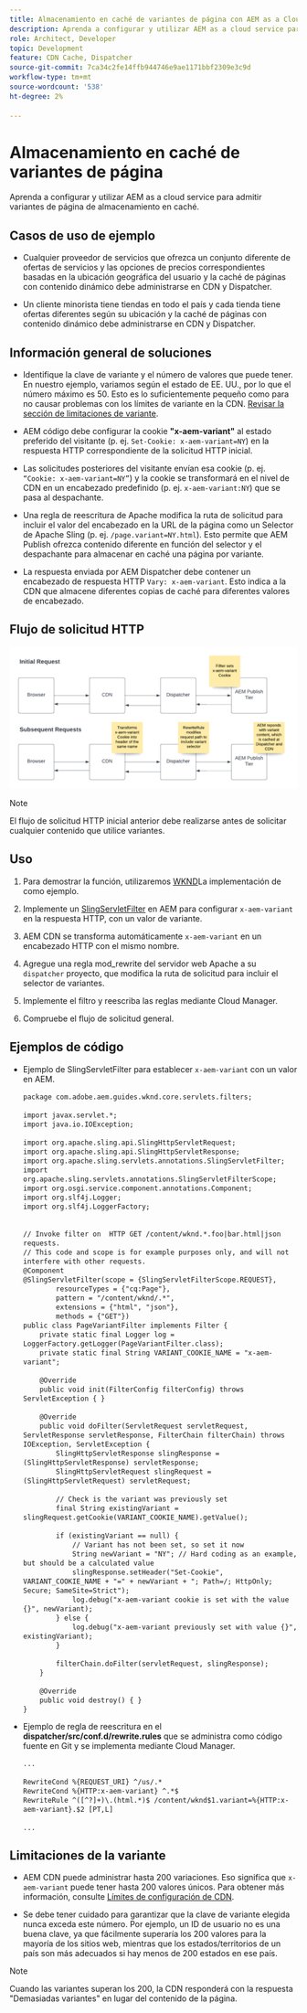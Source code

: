 ```yaml
---
title: Almacenamiento en caché de variantes de página con AEM as a Cloud Service
description: Aprenda a configurar y utilizar AEM as a cloud service para admitir variantes de página de almacenamiento en caché.
role: Architect, Developer
topic: Development
feature: CDN Cache, Dispatcher
source-git-commit: 7ca34c2fe14ffb944746e9ae1171bbf2309e3c9d
workflow-type: tm+mt
source-wordcount: '538'
ht-degree: 2%

---
```


# Almacenamiento en caché de variantes de página

Aprenda a configurar y utilizar AEM as a cloud service para admitir variantes de página de almacenamiento en caché.

## Casos de uso de ejemplo

+ Cualquier proveedor de servicios que ofrezca un conjunto diferente de ofertas de servicios y las opciones de precios correspondientes basadas en la ubicación geográfica del usuario y la caché de páginas con contenido dinámico debe administrarse en CDN y Dispatcher.

+ Un cliente minorista tiene tiendas en todo el país y cada tienda tiene ofertas diferentes según su ubicación y la caché de páginas con contenido dinámico debe administrarse en CDN y Dispatcher.

## Información general de soluciones

+ Identifique la clave de variante y el número de valores que puede tener. En nuestro ejemplo, variamos según el estado de EE. UU., por lo que el número máximo es 50. Esto es lo suficientemente pequeño como para no causar problemas con los límites de variante en la CDN. [Revisar la sección de limitaciones de variante](#variant-limitations).

+ AEM código debe configurar la cookie __&quot;x-aem-variant&quot;__ al estado preferido del visitante (p. ej. `Set-Cookie: x-aem-variant=NY`) en la respuesta HTTP correspondiente de la solicitud HTTP inicial.

+ Las solicitudes posteriores del visitante envían esa cookie (p. ej. `“Cookie: x-aem-variant=NY”`) y la cookie se transformará en el nivel de CDN en un encabezado predefinido (p. ej. `x-aem-variant:NY`) que se pasa al despachante.

+ Una regla de reescritura de Apache modifica la ruta de solicitud para incluir el valor del encabezado en la URL de la página como un Selector de Apache Sling (p. ej. `/page.variant=NY.html`). Esto permite que AEM Publish ofrezca contenido diferente en función del selector y el despachante para almacenar en caché una página por variante.

+ La respuesta enviada por AEM Dispatcher debe contener un encabezado de respuesta HTTP `Vary: x-aem-variant`. Esto indica a la CDN que almacene diferentes copias de caché para diferentes valores de encabezado.

## Flujo de solicitud HTTP

![Flujo de solicitud de caché de variante](./assets/variant-cache-request-flow.png)

>[!NOTE]
>
>El flujo de solicitud HTTP inicial anterior debe realizarse antes de solicitar cualquier contenido que utilice variantes.

## Uso

1. Para demostrar la función, utilizaremos [WKND](https://experienceleague.adobe.com/docs/experience-manager-learn/getting-started-wknd-tutorial-develop/overview.html?lang=es)La implementación de como ejemplo.

1. Implemente un [SlingServletFilter](https://sling.apache.org/documentation/the-sling-engine/filters.html) en AEM para configurar `x-aem-variant` en la respuesta HTTP, con un valor de variante.

1. AEM CDN se transforma automáticamente `x-aem-variant` en un encabezado HTTP con el mismo nombre.

1. Agregue una regla mod_rewrite del servidor web Apache a su `dispatcher` proyecto, que modifica la ruta de solicitud para incluir el selector de variantes.

1. Implemente el filtro y reescriba las reglas mediante Cloud Manager.

1. Compruebe el flujo de solicitud general.

## Ejemplos de código

+ Ejemplo de SlingServletFilter para establecer `x-aem-variant` con un valor en AEM.

   ```
   package com.adobe.aem.guides.wknd.core.servlets.filters;
   
   import javax.servlet.*;
   import java.io.IOException;
   
   import org.apache.sling.api.SlingHttpServletRequest;
   import org.apache.sling.api.SlingHttpServletResponse;
   import org.apache.sling.servlets.annotations.SlingServletFilter;
   import org.apache.sling.servlets.annotations.SlingServletFilterScope;
   import org.osgi.service.component.annotations.Component;
   import org.slf4j.Logger;
   import org.slf4j.LoggerFactory;
   
   
   // Invoke filter on  HTTP GET /content/wknd.*.foo|bar.html|json requests.
   // This code and scope is for example purposes only, and will not interfere with other requests.
   @Component
   @SlingServletFilter(scope = {SlingServletFilterScope.REQUEST},
           resourceTypes = {"cq:Page"},
           pattern = "/content/wknd/.*",
           extensions = {"html", "json"},
           methods = {"GET"})
   public class PageVariantFilter implements Filter {
       private static final Logger log = LoggerFactory.getLogger(PageVariantFilter.class);
       private static final String VARIANT_COOKIE_NAME = "x-aem-variant";
   
       @Override
       public void init(FilterConfig filterConfig) throws ServletException { }
   
       @Override
       public void doFilter(ServletRequest servletRequest, ServletResponse servletResponse, FilterChain filterChain) throws IOException, ServletException {
           SlingHttpServletResponse slingResponse = (SlingHttpServletResponse) servletResponse;
           SlingHttpServletRequest slingRequest = (SlingHttpServletRequest) servletRequest;
   
           // Check is the variant was previously set
           final String existingVariant = slingRequest.getCookie(VARIANT_COOKIE_NAME).getValue();
   
           if (existingVariant == null) {
               // Variant has not been set, so set it now
               String newVariant = "NY"; // Hard coding as an example, but should be a calculated value
               slingResponse.setHeader("Set-Cookie", VARIANT_COOKIE_NAME + "=" + newVariant + "; Path=/; HttpOnly; Secure; SameSite=Strict");
               log.debug("x-aem-variant cookie is set with the value {}", newVariant);
           } else {
               log.debug("x-aem-variant previously set with value {}", existingVariant);
           }
   
           filterChain.doFilter(servletRequest, slingResponse);
       }
   
       @Override
       public void destroy() { }
   }
   ```

+ Ejemplo de regla de reescritura en el __dispatcher/src/conf.d/rewrite.rules__ que se administra como código fuente en Git y se implementa mediante Cloud Manager.

   ```
   ...
   
   RewriteCond %{REQUEST_URI} ^/us/.*  
   RewriteCond %{HTTP:x-aem-variant} ^.*$  
   RewriteRule ^([^?]+)\.(html.*)$ /content/wknd$1.variant=%{HTTP:x-aem-variant}.$2 [PT,L] 
   
   ...
   ```

## Limitaciones de la variante

+ AEM CDN puede administrar hasta 200 variaciones. Eso significa que `x-aem-variant` puede tener hasta 200 valores únicos. Para obtener más información, consulte [Límites de configuración de CDN](https://docs.fastly.com/en/guides/resource-limits).

+ Se debe tener cuidado para garantizar que la clave de variante elegida nunca exceda este número.  Por ejemplo, un ID de usuario no es una buena clave, ya que fácilmente superaría los 200 valores para la mayoría de los sitios web, mientras que los estados/territorios de un país son más adecuados si hay menos de 200 estados en ese país.

>[!NOTE]
>
>Cuando las variantes superan los 200, la CDN responderá con la respuesta &quot;Demasiadas variantes&quot; en lugar del contenido de la página.
